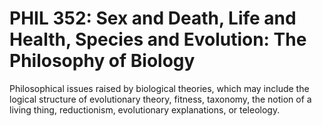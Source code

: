 # PHIL 352: Sex and Death, Life and Health, Species and Evolution: The Philosophy of Biology

Philosophical issues raised by biological theories, which may include the logical structure of evolutionary theory, fitness, taxonomy, the notion of a living thing, reductionism, evolutionary explanations, or teleology.